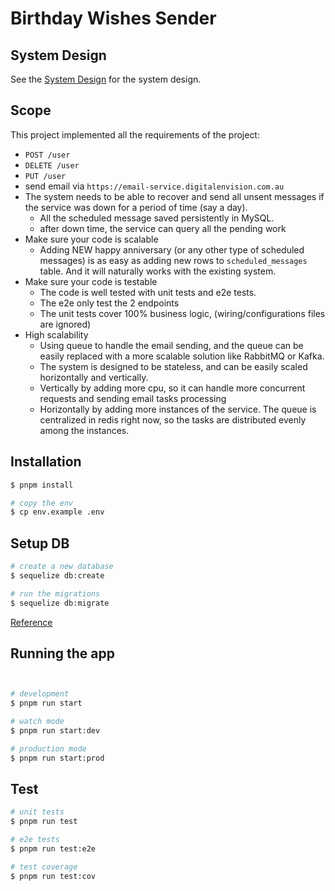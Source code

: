 # Birthday Wishes Sender

## System Design

See the [System Design](./docs/system_design.md) for the system design.

## Scope

This project implemented all the requirements of the project:
- `POST /user`
- `DELETE /user`
- `PUT /user`
- send email via `https://email-service.digitalenvision.com.au`
- The system needs to be able to recover and send all unsent messages if the service was down for a period of time (say a day).
  - All the scheduled message saved persistently in MySQL.
  - after down time, the service can query all the pending work
- Make sure your code is scalable
  - Adding NEW happy anniversary (or any other type of scheduled messages) is as easy as adding new rows to `scheduled_messages` table. And it will naturally works with the existing system.
- Make sure your code is testable
  - The code is well tested with unit tests and e2e tests.
  - The e2e only test the 2 endpoints
  - The unit tests cover 100% business logic, (wiring/configurations files are ignored)
- High scalability
  - Using queue to handle the email sending, and the queue can be easily replaced with a more scalable solution like RabbitMQ or Kafka.
  - The system is designed to be stateless, and can be easily scaled horizontally and vertically.
  - Vertically by adding more cpu, so it can handle more concurrent requests and sending email tasks processing
  - Horizontally by adding more instances of the service. The queue is centralized in redis right now, so the tasks are distributed evenly among the instances.



## Installation

```bash
$ pnpm install

# copy the env
$ cp env.example .env
```

## Setup DB

```bash
# create a new database
$ sequelize db:create

# run the migrations
$ sequelize db:migrate
```

[Reference](https://sequelize.org/docs/v6/other-topics/migrations/)

## Running the app

```bash


# development
$ pnpm run start

# watch mode
$ pnpm run start:dev

# production mode
$ pnpm run start:prod
```

## Test

```bash
# unit tests
$ pnpm run test

# e2e tests
$ pnpm run test:e2e

# test coverage
$ pnpm run test:cov
```